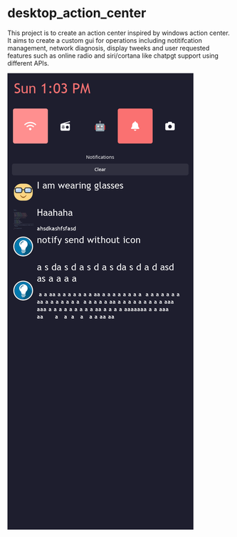 # desktop_action_center

This project is to create an action center inspired by windows action center. 
It aims to create a custom gui for operations including notitifcation management, network diagnosis, display tweeks and user requested features such as online radio and siri/cortana like chatpgt support using different APIs.

![demo](demo_25_06_2023.png "Demo Image")